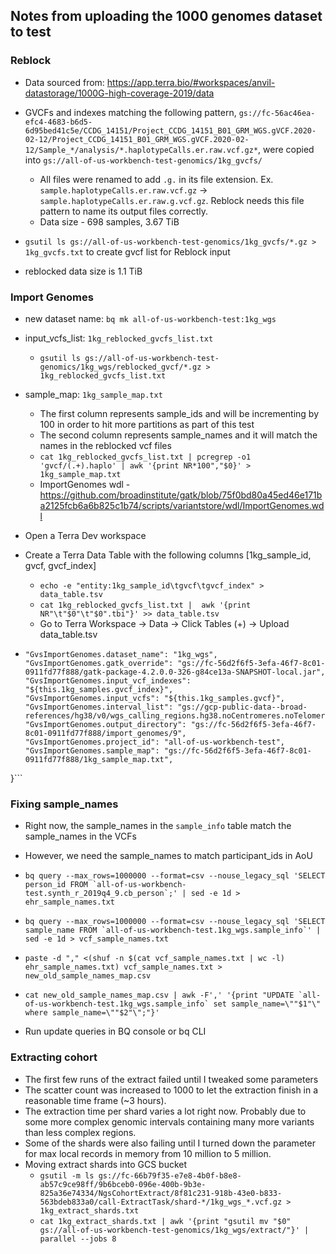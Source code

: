 ## Notes from uploading the 1000 genomes dataset to test

### Reblock
- Data sourced from: https://app.terra.bio/#workspaces/anvil-datastorage/1000G-high-coverage-2019/data
- GVCFs and indexes matching the following pattern, `gs://fc-56ac46ea-efc4-4683-b6d5-6d95bed41c5e/CCDG_14151/Project_CCDG_14151_B01_GRM_WGS.gVCF.2020-02-12/Project_CCDG_14151_B01_GRM_WGS.gVCF.2020-02-12/Sample_*/analysis/*.haplotypeCalls.er.raw.vcf.gz*`, 
were copied into `gs://all-of-us-workbench-test-genomics/1kg_gvcfs/`
  - All files were renamed to add `.g.` in its file extension. Ex. `sample.haplotypeCalls.er.raw.vcf.gz` -> `sample.haplotypeCalls.er.raw.g.vcf.gz`. 
    Reblock needs this file pattern to name its output files correctly.
  - Data size - 698 samples, 3.67 TiB

- `gsutil ls gs://all-of-us-workbench-test-genomics/1kg_gvcfs/*.gz > 1kg_gvcfs.txt` to create gvcf list for Reblock input
- reblocked data size is 1.1 TiB

### Import Genomes
- new dataset name: `bq mk all-of-us-workbench-test:1kg_wgs`
- input_vcfs_list: `1kg_reblocked_gvcfs_list.txt`
  - `gsutil ls gs://all-of-us-workbench-test-genomics/1kg_wgs/reblocked_gvcf/*.gz > 1kg_reblocked_gvcfs_list.txt`
- sample_map: `1kg_sample_map.txt`
  - The first column represents sample_ids and will be incrementing by 100 in order to hit more partitions as part of this test
  - The second column represents sample_names and it will match the names in the reblocked vcf files
  - `cat 1kg_reblocked_gvcfs_list.txt | pcregrep -o1 'gvcf/(.+).haplo' | awk '{print NR*100","$0}' > 1kg_sample_map.txt`
  - ImportGenomes wdl - https://github.com/broadinstitute/gatk/blob/75f0bd80a45ed46e171ba2125fcb6a6b825c1b74/scripts/variantstore/wdl/ImportGenomes.wdl

- Open a Terra Dev workspace
- Create a Terra Data Table with the following columns [1kg_sample_id, gvcf, gvcf_index]
  - `echo -e "entity:1kg_sample_id\tgvcf\tgvcf_index" > data_table.tsv`
  - `cat 1kg_reblocked_gvcfs_list.txt |  awk '{print NR"\t"$0"\t"$0".tbi"}' >> data_table.tsv`
  - Go to Terra Workspace -> Data -> Click Tables (+) -> Upload data_table.tsv
- ```{
  "GvsImportGenomes.dataset_name": "1kg_wgs",
  "GvsImportGenomes.gatk_override": "gs://fc-56d2f6f5-3efa-46f7-8c01-0911fd77f888/gatk-package-4.2.0.0-326-g84ce13a-SNAPSHOT-local.jar",
  "GvsImportGenomes.input_vcf_indexes": "${this.1kg_samples.gvcf_index}",
  "GvsImportGenomes.input_vcfs": "${this.1kg_samples.gvcf}",
  "GvsImportGenomes.interval_list": "gs://gcp-public-data--broad-references/hg38/v0/wgs_calling_regions.hg38.noCentromeres.noTelomeres.interval_list",
  "GvsImportGenomes.output_directory": "gs://fc-56d2f6f5-3efa-46f7-8c01-0911fd77f888/import_genomes/9",
  "GvsImportGenomes.project_id": "all-of-us-workbench-test",
  "GvsImportGenomes.sample_map": "gs://fc-56d2f6f5-3efa-46f7-8c01-0911fd77f888/1kg_sample_map.txt",
}```


### Fixing sample_names
- Right now, the sample_names in the `sample_info` table match the sample_names in the VCFs
- However, we need the sample_names to match participant_ids in AoU

- ```bq query --max_rows=1000000 --format=csv --nouse_legacy_sql 'SELECT person_id FROM `all-of-us-workbench-test.synth_r_2019q4_9.cb_person`;' | sed -e 1d > ehr_sample_names.txt```
- ```bq query --max_rows=1000000 --format=csv --nouse_legacy_sql 'SELECT sample_name FROM `all-of-us-workbench-test.1kg_wgs.sample_info`' | sed -e 1d > vcf_sample_names.txt```
- ```paste -d "," <(shuf -n $(cat vcf_sample_names.txt | wc -l) ehr_sample_names.txt) vcf_sample_names.txt > new_old_sample_names_map.csv```
- ```cat new_old_sample_names_map.csv | awk -F',' '{print "UPDATE `all-of-us-workbench-test.1kg_wgs.sample_info` set sample_name=\""$1"\" where sample_name=\""$2"\";"}'```
- Run update queries in BQ console or bq CLI

### Extracting cohort
- The first few runs of the extract failed until I tweaked some parameters
- The scatter count was increased to 1000 to let the extraction finish in a reasonable time frame (~3 hours). 
- The extraction time per shard varies a lot right now. Probably due to some more complex genomic intervals containing many more variants than less complex regions.
- Some of the shards were also failing until I turned down the parameter for max local records in memory from 10 million to 5 million.
- Moving extract shards into GCS bucket
  - `gsutil -m ls gs://fc-66b79f35-e7e8-4b0f-b8e8-ab57c9ce98ff/9b6bceb0-096e-400b-9b3e-825a36e74334/NgsCohortExtract/8f81c231-918b-43e0-b833-563bdeb833a0/call-ExtractTask/shard-*/1kg_wgs_*.vcf.gz > 1kg_extract_shards.txt`
  - `cat 1kg_extract_shards.txt | awk '{print "gsutil mv "$0" gs://all-of-us-workbench-test-genomics/1kg_wgs/extract/"}' | parallel --jobs 8`
